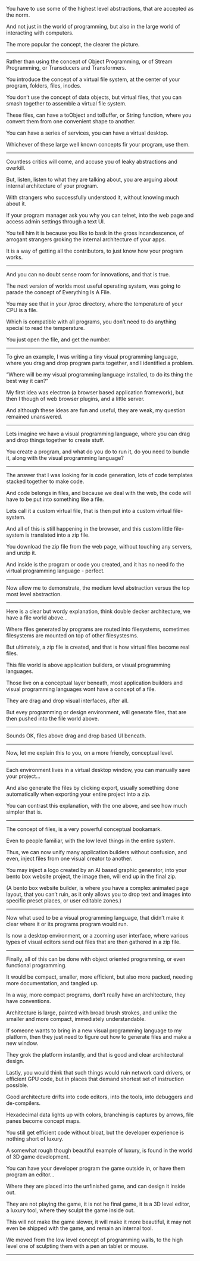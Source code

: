 You have to use some of the highest level abstractions,
that are accepted as the norm.

And not just in the world of programming,
but also in the large world of interacting with computers.

The more popular the concept,
the clearer the picture.

---

Rather than using the concept of Object Programming,
or of Stream Programming, or Transducers and Transformers.

You introduce the concept of a virtual file system,
at the center of your program, folders, files, inodes.

You don’t use the concept of data objects,
but virtual files, that you can smash together to assemble a virtual file system.

These files, can have a toObject and toBuffer, or String function,
where you convert them from one convenient shape to another.

You can have a series of services,
you can have a virtual desktop.

Whichever of these large well known concepts fir your program,
use them.

---

Countless critics will come,
and accuse you of leaky abstractions and overkill.

But, listen, listen to what they are talking about,
you are arguing about internal architecture of your program.

With strangers who successfully understood it,
without knowing much about it.

If your program manager ask you why you can telnet,
into the web page and access admin settings through a text UI.

You tell him it is because you like to bask in the gross incandescence,
of arrogant strangers groking the internal architecture of your apps.

It is a way of getting all the contributors,
to just know how your program works.

---

And you can no doubt sense room for innovations,
and that is true.

The next version of worlds most useful operating system,
was going to parade the concept of Everything Is A File.

You may see that in your /proc directory,
where the temperature of your CPU is a file.

Which is compatible with all programs,
you don’t need to do anything special to read the temperature.

You just open the file,
and get the number.

---

To give an example, I was writing a tiny visual programming language,
where you drag and drop program parts together, and I identified a problem.

“Where will be my visual programming language installed,
to do its thing the best way it can?”

My first idea was electron (a browser based application framework),
but then I though of web browser plugins, and a little server.

And although these ideas are fun and useful,
they are weak, my question remained unanswered.

---

Lets imagine we have a visual programming language,
where you can drag and drop things together to create stuff.

You create a program, and what do you do to run it,
do you need to bundle it, along with the visual programming language?

---

The answer that I was looking for is code generation,
lots of code templates stacked together to make code.

And code belongs in files, and because we deal with the web,
the code will have to be put into something like a file.

Lets call it a custom virtual file,
that is then put into a custom virtual file-system.

And all of this is still happening in the browser,
and this custom little file-system is translated into a zip file.

You download the zip file from the web page,
without touching any servers, and unzip it.

And inside is the program or code you created,
and it has no need fo the virtual programming language - perfect.

---

Now allow me to demonstrate,
the medium level abstraction versus the top most level abstraction.

---

Here is a clear but wordy explanation, think double decker architecture,
we have a file world above…

Where files generated by programs are routed into filesystems,
sometimes filesystems are mounted on top of other filesystesms.

But ultimately, a zip file is created,
and that is how virtual files become real files.

This file world is above application builders,
or visual programming languages.

Those live on a conceptual layer beneath,
most application builders and visual programming languages wont have a concept of a file.

They are drag and drop visual interfaces,
after all.

But evey programming or design environment,
will generate files, that are then pushed into the file world above.

---

Sounds OK,
files above drag and drop based UI beneath.

---

Now, let me explain this to you,
on a more friendly, conceptual level.

---

Each environment lives in a virtual desktop window,
you can manually save your project…

And also generate the files by clicking export,
usually something done automatically when exporting your entire project into a zip.

You can contrast this explanation,
with the one above, and see how much simpler that is.

---

The concept of files,
is a very powerful conceptual bookamark.

Even to people familiar,
with the low level things in the entire system.

Thus, we can now unify many application builders without confusion,
and even, inject files from one visual creator to another.

You may inject a logo created by an AI based graphic generator,
into your bento box website project, the image then, will end up in the final zip.

(A bento box website builder, is where you have a complex animated page layout,
that you can’t ruin, as it only allows you to drop text and images into specific preset places, or user editable zones.)

---

Now what used to be a visual programming language,
that didn’t make it clear where it or its programs program would run.

Is now a desktop environment, or a zooming user interface,
where various types of visual editors send out files that are then gathered in a zip file.

---

Finally, all of this can be done with object oriented programming,
or even functional programming.

It would be compact, smaller, more efficient,
but also more packed, needing more documentation, and tangled up.

In a way, more compact programs,
don’t really have an architecture, they have conventions.

Architecture is large, painted with broad brush strokes,
and unlike the smaller and more compact, immediately understandable.

If someone wants to bring in a new visual programming  language to my platform,
then they just need to figure out how to generate files and make a new window.

They grok the platform instantly,
and that is good and clear architectural design.

Lastly, you would think that such things would ruin network card drivers,
or efficient GPU code, but in places that demand shortest set of instruction possible.

Good architecture drifts into code editors,
into the tools, into debuggers and de-compilers.

Hexadecimal data lights up with colors,
branching is captures by arrows, file panes become concept maps.

You still get efficient code without bloat,
but the developer experience is nothing short of luxury.

A somewhat rough though beautiful example of luxury,
is found in the world of 3D game development.

You can have your developer program the game outside in,
or have them program an editor…

Where they are placed into the unfinished game,
and can design it inside out.

They are not playing the game, it is not he final game,
it is a 3D level editor, a luxury tool, where they sculpt the game inside out.

This will not make the game slower, it will make it more beautiful,
it may not even be shipped with the game, and remain an internal tool.

We moved from the low level concept of programming walls,
to the high level one of sculpting them with a pen an tablet or mouse.

---
